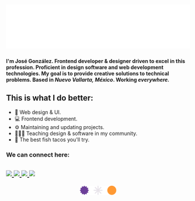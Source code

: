 <h1>
   <div align="center">
   	<br>
   		<img src="header.svg" width="800" height="120">
      </br>
   </div>
</h1>

<p>
   <strong>I'm José González. Frontend developer & designer driven to excel in this profession. Proficient in design software and web development technologies. My goal is to provide creative solutions to technical problems. Based in <em>Nuevo Vallarta, México</em>. Working <em>everywhere.</em>
</strong>
</p>

<h2>
   This is what I do better:
</h2>

<ul>
   <li>
      🎨 Web design & UI.
   </li>
   <li>
      💻 Frontend development.
   </li>
   <li>
      ⚙️ Maintaining and updating projects.
   </li>
   <li>
      🧑🏽‍🏫 Teaching design & software in my community.
   </li>
   <li>
      🌮 The best fish tacos you'll try.
   </li>
</ul>

<h3>
   We can connect here:
</h3>

<h2>
   <p>
      <a href="https://www.linkedin.com/in/gonzz-art/" target="_blank" rel="noopener">
         <img src="https://img.shields.io/badge/LinkedIn-0077B5?style=for-the-badge&logo=linkedin&logoColor=white">
      </a>
      <a href="https://www.twitter.com/gonzz_art" target="_blank" rel="noopener">
         <img src="https://img.shields.io/badge/Twitter-1DA1F2?style=for-the-badge&logo=twitter&logoColor=white">
      </a>
      <a href="https://www.instagram.com/jos.gonzz/" target="_blank" rel="noopener">
         <img src="https://img.shields.io/badge/Instagram-E4405F?style=for-the-badge&logo=instagram&logoColor=white">
      </a>
      <a href="https://www.behance.net/gonzz-art" target="_blank" rel="noopener">
         <img src="https://img.shields.io/badge/Behance-0054F7?style=for-the-badge&logo=behance&logoColor=white">
      </a>
   </p>
</h2>
<div align="center">
   <a href="https://gonzz.dev" target="_blank" rel="noopener">
      <img align="center" src="./logo-2.svg" width="100">
   </a>
</div>
